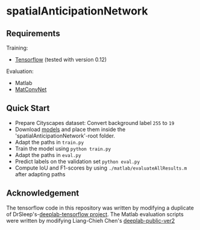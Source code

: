 # spatialAnticipationNetwork

## Requirements
Training:
- [Tensorflow](https://www.tensorflow.org/versions/r0.12/get_started/os_setup) (tested with version 0.12)  

Evaluation:
- Matlab
- [MatConvNet](http://www.vlfeat.org/matconvnet/)

## Quick Start
- Prepare Cityscapes dataset: Convert background label `255` to `19`
- Download [models](https://drive.google.com/open?id=0BxsTYGkWsxcJWlR1V0pkRW1YVWM) and place them inside the 'spatialAnticipationNetwork'-root folder.
- Adapt the paths in `train.py`
- Train the model using `python train.py`
- Adapt the paths in `eval.py`
- Predict labels on the validation set `python eval.py`
- Compute IoU and F1-scores by using `./matlab/evaluateAllResults.m` after adapting paths


## Acknowledgement
The tensorflow code in this repository was written by modifying a duplicate of DrSleep's-[deeplab-tensorflow project](https://github.com/DrSleep/tensorflow-deeplab-resnet).
The Matlab evaluation scripts were written by modifying Liang-Chieh Chen's [deeplab-public-ver2](https://bitbucket.org/aquariusjay/deeplab-public-ver2)

